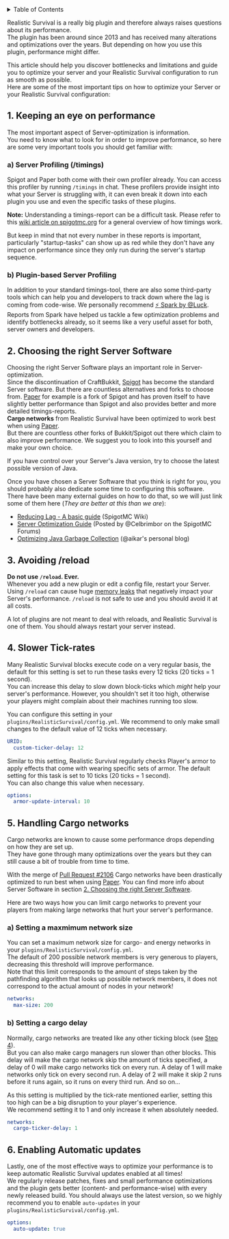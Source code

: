 <!-- START doctoc generated TOC please keep comment here to allow auto update -->
<!-- DON'T EDIT THIS SECTION, INSTEAD RE-RUN doctoc TO UPDATE -->
<details>
<summary>Table of Contents</summary>

- [1. Keeping an eye on performance](#1-keeping-an-eye-on-performance)
- [2. Choosing the right Server Software](#2-choosing-the-right-server-software)
- [3. Avoiding /reload](#3-avoiding-reload)
- [4. Slower Tick-rates](#4-slower-tick-rates)
- [5. Handling Cargo networks](#5-handling-cargo-networks)
- [6. Enabling Automatic updates](#6-enabling-automatic-updates)

</details>
<!-- END doctoc generated TOC please keep comment here to allow auto update -->

Realistic Survival is a really big plugin and therefore always raises questions about its performance.<br>
The plugin has been around since 2013 and has received many alterations and optimizations over the years. But depending on how you use this plugin, performance might differ.

This article should help you discover bottlenecks and limitations and guide you to optimize your server and your Realistic Survival configuration to run as smooth as possible.<br>
Here are some of the most important tips on how to optimize your Server or your Realistic Survival configuration:

## 1. Keeping an eye on performance
The most important aspect of Server-optimization is information.<br>
You need to know what to look for in order to improve performance, so here are some very important tools you should get familiar with:

### a) Server Profiling (/timings)
Spigot and Paper both come with their own profiler already. You can access this profiler by running `/timings` in chat.
These profilers provide insight into what your Server is struggling with, it can even break it down into each plugin you use and even the specific tasks of these plugins.

**Note:** Understanding a timings-report can be a difficult task.
Please refer to this [wiki article on spigotmc.org](https://www.spigotmc.org/wiki/timings/) for a general overview of how timings work.

But keep in mind that not every number in these reports is important, particularly "startup-tasks" can show up as red while they don't have any impact on performance since they
only run during the server's startup sequence.

### b) Plugin-based Server Profiling
In addition to your standard timings-tool, there are also some third-party tools which can help you and developers to track down where the lag is coming from code-wise.
We personally recommend [:zap: Spark by @Luck](https://www.spigotmc.org/resources/spark.57242/).
Reports from Spark have helped us tackle a few optimization problems and identify bottlenecks already, so it seems like a very useful asset for both, server owners and developers.

## 2. Choosing the right Server Software
Choosing the right Server Software plays an important role in Server-optimization.<br>
Since the discontinuation of CraftBukkit, [Spigot](https://www.spigotmc.org/) has become the standard Server software.
But there are countless alternatives and forks to choose from.
[Paper](https://papermc.io/) for example is a fork of Spigot and has proven itself to have slightly better performance than Spigot and also provides better and more detailed timings-reports.<br>
**Cargo networks** from Realistic Survival have been optimized to work best when using [Paper](https://papermc.io/).<br>
But there are countless other forks of Bukkit/Spigot out there which claim to also improve performance.
We suggest you to look into this yourself and make your own choice.

If you have control over your Server's Java version, try to choose the latest possible version of Java.

Once you have chosen a Server Software that you think is right for you, you should probably also dedicate some time to configuring this software.<br>
There have been many external guides on how to do that, so we will just link some of them here (*They are better at this than we are*):
* [Reducing Lag - A basic guide](https://www.spigotmc.org/wiki/reducing-lag/) (SpigotMC Wiki)
* [Server Optimization Guide](https://www.spigotmc.org/threads/guide-server-optimization%E2%9A%A1.283181/) (Posted by @Celbrimbor on the SpigotMC Forums)
* [Optimizing Java Garbage Collection](https://aikar.co/2018/07/02/tuning-the-jvm-g1gc-garbage-collector-flags-for-minecraft/) (@aikar's personal blog)

## 3. Avoiding /reload
**Do not use `/reload`. Ever.**<br>
Whenever you add a new plugin or edit a config file, restart your Server. Using `/reload` can cause huge [memory leaks](https://en.wikipedia.org/wiki/Memory_leak) that negatively impact your Server's performance. `/reload` is not safe to use and you should avoid it at all costs.

A lot of plugins are not meant to deal with reloads, and Realistic Survival is one of them. You should always restart your server instead.

## 4. Slower Tick-rates
Many Realistic Survival blocks execute code on a very regular basis, the default for this setting is set to run these tasks every 12 ticks (20 ticks = 1 second).<br>
You can increase this delay to slow down block-ticks which *might* help your server's performance.
However, you shouldn't set it too high, otherwise your players might complain about their machines running too slow.

You can configure this setting in your `plugins/RealisticSurvival/config.yml`. We recommend to only make small changes to the default value of 12 ticks when necessary.
```yaml
URID:
  custom-ticker-delay: 12
```

Similar to this setting, Realistic Survival regularly checks Player's armor to apply effects that come with wearing specific sets of armor.
The default setting for this task is set to 10 ticks (20 ticks = 1 second).<br>
You can also change this value when necessary.
```yaml
options:
  armor-update-interval: 10
```

## 5. Handling Cargo networks
Cargo networks are known to cause some performance drops depending on how they are set up.<br>
They have gone through many optimizations over the years but they can still cause a bit of trouble from time to time.

With the merge of [Pull Request #2106](https://github.com/RealisticSurvival/RealisticSurvival/pull/2106) Cargo networks have been drastically optimized to run best when using [Paper](https://papermc.io/). You can find more info about Server Software in section [2. Choosing the right Server Software](#2-choosing-the-right-server-software).

Here are two ways how you can limit cargo networks to prevent your players from making large networks that hurt your server's performance.

### a) Setting a maxmimum network size
You can set a maximum network size for cargo- and energy networks in your `plugins/RealisticSurvival/config.yml`.<br>
The default of 200 possible network members is very generous to players, decreasing this threshold will improve performance.<br>
Note that this limit corresponds to the amount of steps taken by the pathfinding algorithm that looks up possible network members, it does not correspond to the actual amount of nodes in your network!
```yaml
networks:
  max-size: 200
```

### b) Setting a cargo delay
Normally, cargo networks are treated like any other ticking block (see [Step 4](#4-slower-tick-rates)).<br>
But you can also make cargo managers run slower than other blocks.
This delay will make the cargo network skip the amount of ticks specified, a delay of 0 will make cargo networks tick on every run.
A delay of 1 will make networks only tick on every second run. A delay of 2 will make it skip 2 runs before it runs again, so it runs on every third run. And so on...

As this setting is multiplied by the tick-rate mentioned earlier, setting this too high can be a big disruption to your player's experience.<br>
We recommend setting it to 1 and only increase it when absolutely needed.
```yaml
networks:
  cargo-ticker-delay: 1
```

## 6. Enabling Automatic updates
Lastly, one of the most effective ways to optimize your performance is to keep automatic Realistic Survival updates enabled at all times!<br>
We regularly release patches, fixes and small performance optimizations and the plugin gets better (content- and performance-wise) with every newly released build.
You should always use the latest version, so we highly recommend you to enable `auto-updates` in your `plugins/RealisticSurvival/config.yml`.
```yaml
options:
  auto-update: true
```

